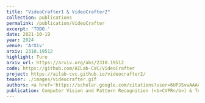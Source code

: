 ```yaml
---
title: "VideoCrafter1 & VideoCrafter2"
collection: publications
permalink: /publication/VideoCrafter
excerpt: 'TODO.'
date: 2021-10-19
year: 2024
venue: 'ArXiv'
arxiv: 2310.19512
highlight: Ture
arxiv_url: https://arxiv.org/abs/2310.19512
code: https://github.com/AILab-CVC/VideoCrafter
project: https://ailab-cvc.github.io/videocrafter2/
teaser: ./images/videocrafter.gif
authors: <a href='https://scholar.google.com/citations?user=6UPJSvwAAAAJ&hl=zh-CN'>Haoxin Chen 🧑‍💻</a>, Menghan Xia 🧑‍💻, <a href='https://yzhang2016.github.io/'>Yong Zhang 🧑‍💻</a>,  <b>Xiaodong Cun🧑‍💻</b>,<a href='https://xinntao.github.io/'>Xintao Wang</a>, <a href="https://scholar.google.com/citations?user=4oXBp9UAAAAJ&hl=zh-CN" target="_blank">Ying Shan</a>
publication: Computer Vision and Pattern Recognition (<b>CVPR</b>) & Technical report
---
```

